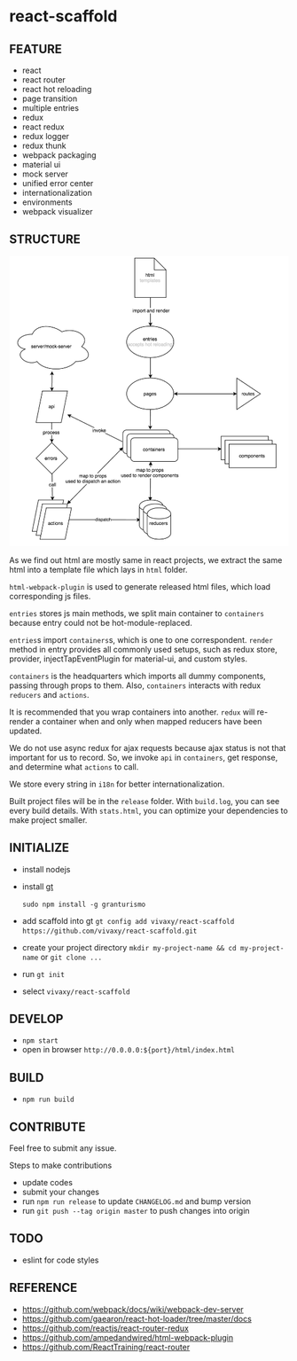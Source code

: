 # react-scaffold

## FEATURE

- react
- react router
- react hot reloading
- page transition
- multiple entries
- redux
- react redux
- redux logger
- redux thunk
- webpack packaging
- material ui
- mock server
- unified error center
- internationalization
- environments
- webpack visualizer

## STRUCTURE

![flowchart](./docs/flowchart.png)

As we find out html are mostly same in react projects, we extract the same html into a template file which lays in `html` folder.

`html-webpack-plugin` is used to generate released html files, which load corresponding js files.

`entries` stores js main methods, we split main container to `containers` because entry could not be hot-module-replaced.

`entries`s import `containers`s, which is one to one correspondent. `render` method in entry provides all commonly used setups, such as redux store, provider, injectTapEventPlugin for material-ui, and custom styles.

`containers` is the headquarters which imports all dummy components, passing through props to them. Also, `containers` interacts with redux `reducers` and `actions`.

It is recommended that you wrap containers into another. `redux` will re-render a container when and only when mapped reducers have been updated.

We do not use async redux for ajax requests because ajax status is not that important for us to record. So, we invoke `api` in `containers`, get response, and determine what `actions` to call.

We store every string in `i18n` for better internationalization.

Built project files will be in the `release` folder. With `build.log`, you can see every build details. With `stats.html`, you can optimize your dependencies to make project smaller.

## INITIALIZE

- install nodejs
- install [gt](https://github.com/vivaxy/granturismo)

    `sudo npm install -g granturismo`
    
- add scaffold into gt `gt config add vivaxy/react-scaffold https://github.com/vivaxy/react-scaffold.git`
- create your project directory `mkdir my-project-name && cd my-project-name` or `git clone ...`
- run `gt init`
- select `vivaxy/react-scaffold`

## DEVELOP

- `npm start`
- open in browser `http://0.0.0.0:${port}/html/index.html`

## BUILD

- `npm run build`

## CONTRIBUTE

Feel free to submit any issue.

Steps to make contributions

- update codes
- submit your changes
- run `npm run release` to update `CHANGELOG.md` and bump version
- run `git push --tag origin master` to push changes into origin

## TODO

- eslint for code styles

## REFERENCE

- https://github.com/webpack/docs/wiki/webpack-dev-server
- https://github.com/gaearon/react-hot-loader/tree/master/docs
- https://github.com/reactjs/react-router-redux
- https://github.com/ampedandwired/html-webpack-plugin
- https://github.com/ReactTraining/react-router
